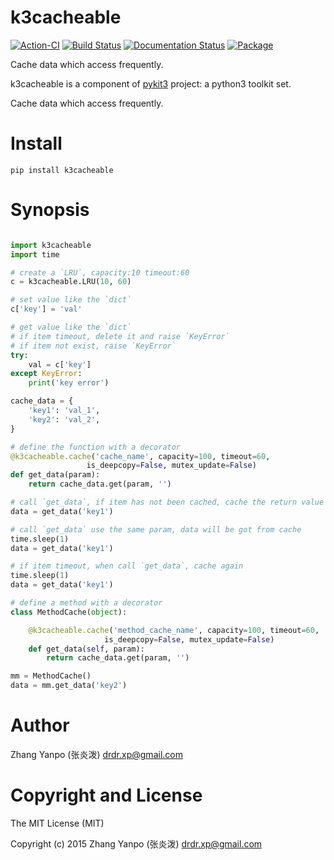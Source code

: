 # k3cacheable

[![Action-CI](https://github.com/pykit3/k3cacheable/actions/workflows/python-package.yml/badge.svg)](https://github.com/pykit3/k3cacheable/actions/workflows/python-package.yml)
[![Build Status](https://travis-ci.com/pykit3/k3cacheable.svg?branch=master)](https://travis-ci.com/pykit3/k3cacheable)
[![Documentation Status](https://readthedocs.org/projects/k3cacheable/badge/?version=stable)](https://k3cacheable.readthedocs.io/en/stable/?badge=stable)
[![Package](https://img.shields.io/pypi/pyversions/k3cacheable)](https://pypi.org/project/k3cacheable)

Cache data which access frequently.

k3cacheable is a component of [pykit3] project: a python3 toolkit set.


Cache data which access frequently.




# Install

```
pip install k3cacheable
```

# Synopsis

```python

import k3cacheable
import time

# create a `LRU`, capacity:10 timeout:60
c = k3cacheable.LRU(10, 60)

# set value like the `dict`
c['key'] = 'val'

# get value like the `dict`
# if item timeout, delete it and raise `KeyError`
# if item not exist, raise `KeyError`
try:
    val = c['key']
except KeyError:
    print('key error')

cache_data = {
    'key1': 'val_1',
    'key2': 'val_2',
}

# define the function with a decorator
@k3cacheable.cache('cache_name', capacity=100, timeout=60,
                 is_deepcopy=False, mutex_update=False)
def get_data(param):
    return cache_data.get(param, '')

# call `get_data`, if item has not been cached, cache the return value
data = get_data('key1')

# call `get_data` use the same param, data will be got from cache
time.sleep(1)
data = get_data('key1')

# if item timeout, when call `get_data`, cache again
time.sleep(1)
data = get_data('key1')

# define a method with a decorator
class MethodCache(object):

    @k3cacheable.cache('method_cache_name', capacity=100, timeout=60,
                     is_deepcopy=False, mutex_update=False)
    def get_data(self, param):
        return cache_data.get(param, '')

mm = MethodCache()
data = mm.get_data('key2')

```

#   Author

Zhang Yanpo (张炎泼) <drdr.xp@gmail.com>

#   Copyright and License

The MIT License (MIT)

Copyright (c) 2015 Zhang Yanpo (张炎泼) <drdr.xp@gmail.com>


[pykit3]: https://github.com/pykit3